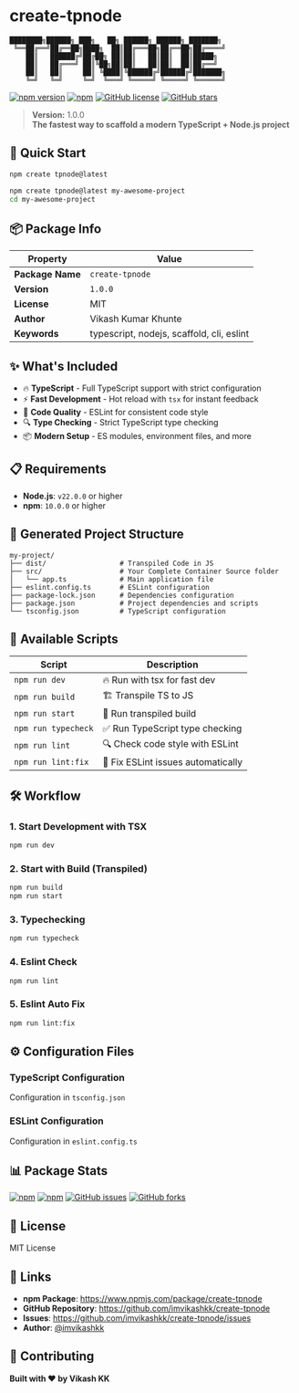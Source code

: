 # create-tpnode

```
████████╗██████╗ ███╗   ██╗ ██████╗ ██████╗ ███████╗
 ╚══██╔══╝██╔══██╗████╗  ██║██╔═══██╗██╔══██╗██╔════╝
    ██║   ██████╔╝██╔██╗ ██║██║   ██║██║  ██║█████╗
    ██║   ██╔═══╝ ██║╚██╗██║██║   ██║██║  ██║██╔══╝
    ██║   ██║     ██║ ╚████║╚██████╔╝██████╔╝███████╗
    ╚═╝   ╚═╝     ╚═╝  ╚═══╝ ╚═════╝ ╚═════╝ ╚══════╝
```

[![npm version](https://badge.fury.io/js/create-tpnode.svg)](https://github.com/imvikashkk/create-tpnode/blob/main/Readme.md)
[![npm](https://img.shields.io/npm/dt/create-tpnode.svg)](https://www.npmjs.com/package/create-tpnode)
[![GitHub license](https://img.shields.io/github/license/imvikashkk/create-tpnode.svg)](https://github.com/imvikashkk/create-tpnode/blob/main/LICENSE)
[![GitHub stars](https://img.shields.io/github/stars/imvikashkk/create-tpnode.svg?style=social&label=Star&maxAge=2592000)](https://GitHub.com/imvikashkk/create-tpnode/stargazers/)

> **Version:** 1.0.0  
> **The fastest way to scaffold a modern TypeScript + Node.js project**

## 🚀 Quick Start

```bash
npm create tpnode@latest
```

```bash
npm create tpnode@latest my-awesome-project
cd my-awesome-project
```

## 📦 Package Info

| Property         | Value                                     |
| ---------------- | ----------------------------------------- |
| **Package Name** | `create-tpnode`                           |
| **Version**      | `1.0.0`                                   |
| **License**      | MIT                                       |
| **Author**       | Vikash Kumar Khunte                       |
| **Keywords**     | typescript, nodejs, scaffold, cli, eslint |

## ✨ What's Included

- 🔥 **TypeScript** - Full TypeScript support with strict configuration
- ⚡ **Fast Development** - Hot reload with `tsx` for instant feedback
- 📏 **Code Quality** - ESLint for consistent code style
- 🔍 **Type Checking** - Strict TypeScript type checking
- 📦 **Modern Setup** - ES modules, environment files, and more

## 📋 Requirements

- **Node.js**: `v22.0.0` or higher
- **npm**: `10.0.0` or higher

## 📁 Generated Project Structure

```
my-project/
├── dist/                  # Transpiled Code in JS
├── src/                   # Your Complete Container Source folder
│   └── app.ts             # Main application file
├── eslint.config.ts       # ESLint configuration
├── package-lock.json      # Dependencies configuration
├── package.json           # Project dependencies and scripts
└── tsconfig.json          # TypeScript configuration
```

## 🔧 Available Scripts

| Script              | Description                        |
| ------------------- | ---------------------------------- |
| `npm run dev`       | 🔥 Run with tsx for fast dev       |
| `npm run build`     | 🏗️ Transpile TS to JS              |
| `npm run start`     | 🚀 Run transpiled build            |
| `npm run typecheck` | ✅ Run TypeScript type checking    |
| `npm run lint`      | 🔍 Check code style with ESLint    |
| `npm run lint:fix`  | 🔧 Fix ESLint issues automatically |

## 🛠️ Workflow

### 1. Start Development with TSX

```bash
npm run dev
```

### 2. Start with Build (Transpiled)

```bash
npm run build
npm run start
```

### 3. Typechecking

```bash
npm run typecheck
```

### 4. Eslint Check

```bash
npm run lint
```

### 5. Eslint Auto Fix

```bash
npm run lint:fix
```

## ⚙️ Configuration Files

### TypeScript Configuration

Configuration in `tsconfig.json`

### ESLint Configuration

Configuration in `eslint.config.ts`

## 📊 Package Stats

[![npm](https://img.shields.io/npm/v/create-tpnode.svg)](https://www.npmjs.com/package/create-tpnode)
[![npm](https://img.shields.io/npm/dm/create-tpnode.svg)](https://www.npmjs.com/package/create-tpnode)
[![GitHub issues](https://img.shields.io/github/issues/imvikashkk/create-tpnode.svg)](https://github.com/imvikashkk/create-tpnode/issues)
[![GitHub forks](https://img.shields.io/github/forks/imvikashkk/create-tpnode.svg?style=social&label=Fork&maxAge=2592000)](https://GitHub.com/imvikashkk/create-tpnode/network/)

## 📄 License

MIT License

## 🔗 Links

- **npm Package**: https://www.npmjs.com/package/create-tpnode
- **GitHub Repository**: https://github.com/imvikashkk/create-tpnode
- **Issues**: https://github.com/imvikashkk/create-tpnode/issues
- **Author**: [@imvikashkk](https://github.com/imvikashkk)

## 🤝 Contributing

**Built with ❤️ by Vikash KK**
